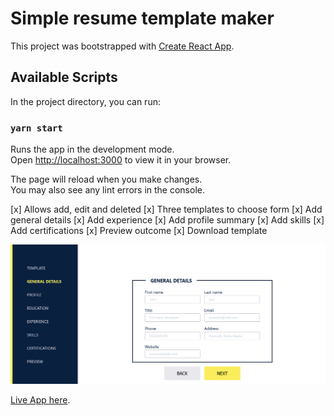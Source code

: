 # Simple resume template maker

This project was bootstrapped with [Create React App](https://github.com/facebook/create-react-app).

## Available Scripts

In the project directory, you can run:

### `yarn start`

Runs the app in the development mode.\
Open [http://localhost:3000](http://localhost:3000) to view it in your browser.

The page will reload when you make changes.\
You may also see any lint errors in the console.

[x] Allows add, edit and deleted
[x] Three templates to choose form
[x] Add general details
[x] Add experience
[x] Add profile summary
[x] Add skills
[x] Add certifications
[x] Preview outcome
[x] Download template

<div align="center"><img src="./src/resume-maker.png" alt="app screenshot" width="1000" /></div>

[Live App here](https://a-adeleye.github.io/cv-maker/).